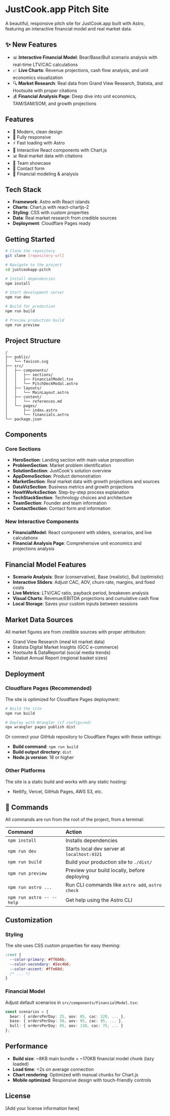 # JustCook.app Pitch Site

A beautiful, responsive pitch site for JustCook.app built with Astro, featuring an interactive financial model and real market data.

## ✨ New Features

- 📊 **Interactive Financial Model**: Bear/Base/Bull scenario analysis with real-time LTV/CAC calculations
- 📈 **Live Charts**: Revenue projections, cash flow analysis, and unit economics visualization  
- 🔍 **Market Research**: Real data from Grand View Research, Statista, and Hootsuite with proper citations
- 💰 **Financial Analysis Page**: Deep dive into unit economics, TAM/SAM/SOM, and growth projections

## Features

- 🎨 Modern, clean design
- 📱 Fully responsive
- ⚡ Fast loading with Astro
- 🌟 Interactive React components with Chart.js
- 📊 Real market data with citations
- 👥 Team showcase
- 📧 Contact form
- 💼 Financial modeling & analysis

## Tech Stack

- **Framework**: Astro with React islands
- **Charts**: Chart.js with react-chartjs-2
- **Styling**: CSS with custom properties
- **Data**: Real market research from credible sources
- **Deployment**: Cloudflare Pages ready

## Getting Started

```bash
# Clone the repository
git clone [repository-url]

# Navigate to the project
cd justcookapp-pitch

# Install dependencies
npm install

# Start development server
npm run dev

# Build for production
npm run build

# Preview production build
npm run preview
```

## Project Structure

```
/
├── public/
│   └── favicon.svg
├── src/
│   ├── components/
│   │   ├── sections/
│   │   ├── FinancialModel.tsx
│   │   └── PitchDeckModal.astro
│   ├── layouts/
│   │   └── MainLayout.astro
│   ├── content/
│   │   └── references.md
│   └── pages/
│       ├── index.astro
│       └── financials.astro
└── package.json
```

## Components

### Core Sections
- **HeroSection**: Landing section with main value proposition
- **ProblemSection**: Market problem identification  
- **SolutionSection**: JustCook's solution overview
- **AppDemoSection**: Product demonstration
- **MarketSection**: Real market data with growth projections and sources
- **DataVizSection**: Business metrics and growth projections
- **HowItWorksSection**: Step-by-step process explanation
- **TechStackSection**: Technology choices and architecture  
- **TeamSection**: Founder and team information
- **ContactSection**: Contact form and information

### New Interactive Components
- **FinancialModel**: React component with sliders, scenarios, and live calculations
- **Financial Analysis Page**: Comprehensive unit economics and projections analysis

## Financial Model Features

- **Scenario Analysis**: Bear (conservative), Base (realistic), Bull (optimistic)
- **Interactive Sliders**: Adjust CAC, AOV, churn rate, margins, and fixed costs
- **Live Metrics**: LTV/CAC ratio, payback period, breakeven analysis
- **Visual Charts**: Revenue/EBITDA projections and cumulative cash flow
- **Local Storage**: Saves your custom inputs between sessions

## Market Data Sources

All market figures are from credible sources with proper attribution:
- Grand View Research (meal kit market data)
- Statista Digital Market Insights (GCC e-commerce)
- Hootsuite & DataReportal (social media trends)
- Talabat Annual Report (regional basket sizes)

## Deployment

### Cloudflare Pages (Recommended)

The site is optimized for Cloudflare Pages deployment:

```bash
# Build the site
npm run build

# Deploy with Wrangler (if configured)
npx wrangler pages publish dist
```

Or connect your GitHub repository to Cloudflare Pages with these settings:
- **Build command**: `npm run build`
- **Build output directory**: `dist`
- **Node.js version**: 18 or higher

### Other Platforms

The site is a static build and works with any static hosting:
- Netlify, Vercel, GitHub Pages, AWS S3, etc.

## 🧞 Commands

All commands are run from the root of the project, from a terminal:

| Command                   | Action                                           |
| :------------------------ | :----------------------------------------------- |
| `npm install`             | Installs dependencies                            |
| `npm run dev`             | Starts local dev server at `localhost:4321`      |
| `npm run build`           | Build your production site to `./dist/`          |
| `npm run preview`         | Preview your build locally, before deploying     |
| `npm run astro ...`       | Run CLI commands like `astro add`, `astro check` |
| `npm run astro -- --help` | Get help using the Astro CLI                     |

## Customization

### Styling
The site uses CSS custom properties for easy theming:

```css
:root {
  --color-primary: #ff6b6b;
  --color-secondary: #2ec4b6;
  --color-accent: #ffe66d;
  /* ... */
}
```

### Financial Model
Adjust default scenarios in `src/components/FinancialModel.tsx`:

```typescript
const scenarios = {
  bear: { ordersPerDay: 25, aov: 85, cac: 120, ... },
  base: { ordersPerDay: 50, aov: 95, cac: 95, ... },
  bull: { ordersPerDay: 85, aov: 110, cac: 75, ... }
};
```

## Performance

- **Build size**: ~8KB main bundle + ~170KB financial model chunk (lazy loaded)
- **Load time**: <2s on average connection
- **Chart rendering**: Optimized with manual chunks for Chart.js
- **Mobile optimized**: Responsive design with touch-friendly controls

## License

[Add your license information here]

